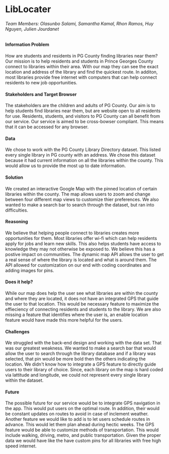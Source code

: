 # LibLocater

###### Team Members: Olasunbo Salami, Samantha Kamal, Rhon Ramos, Huy Nguyen, Julien Jourdanet

#### Information Problem

How are students and residents in PG County finding libraries near them?
Our mission is to help residents and students in Prince Georges County connect to 
libraries within their area. With our map they can see the exact location and 
address of the library and find the quickest route. In additon, most libraries
provide free internet with computers that can help connect residents to new
job opportunities.

#### Stakeholders and Target Browser

The stakeholders are the children and adults of PG County. Our aim is to help students find 
libraries near them, but are website open to all residents for use. Residents, students, and 
visitors to PG County can all benefit from our service. Our service is aimed to be cross-bowser
compliant. This means that it can be accessed for any browser. 

#### Data

We chose to work with the PG County Library Directory dataset. This listed every single library
in PG county with an address. We chose this dataset because it had current information on
all the libraries within the county. This would allow us to provide the most up to date information.

#### Solution

We created an interactive Google Map with the pinned location of certain libraries within the county.
The map allows users to zoom and change between four different map views to customize thier preferences.
We also wanted to make a search bar to search through the dataset, but ran into difficulties.

#### Reasoning

We believe that helping people connect to libraries creates more opportunities for them. Most libraries offer 
wi-fi which can help residents apply for jobs and learn new skills. This also helps students have access to 
knowledge they may not otherwise be exposed to. We believe this has a postive impact on communities.
The dynamic map API allows the user to get a real sense of where the library is located and what is around them.
The API allowed for customization on our end with coding coordinates and adding images for pins.

#### Does it help?

While our map does help the user see what libraries are within the county and where they are located, it does not
have an integrated GPS that guide the user to that location. This would be necessary feature to maximize 
the effieciency of connecting residents and students to the library. We are also missing a feature that identifies
where the user is, an enable location feature would have made this more helpful for the users.

#### Challenges

We struggled with the back-end design and working with the data set. That was our greatest weakness. We
wanted to make a search bar that would allow the user to search through the library database and if a library 
was selected, that pin would be more bold then the others indicating the location. We didn't know how to integrate
a GPS feature to directly guide users to their library of choice. Since, each library on the map is hard coded via
lattitude and longitude, we could not represent every single library within the dataset.

#### Future

The possible future for our service would be to integrate GPS navigation in the app. This would put users on the
optimal route. In addition, their would be constant updates on routes to avoid in case of inclement weather. Another 
feature we would like to add is to let users schedule routes in advance. This would let them plan ahead during hectic
weeks. The GPS feature would be able to customize methods of transportation. This would include walking, driving, metro,
and public transportation. Given the proper data we would have like the have custom pins for all libraries with free
high speed internet.
